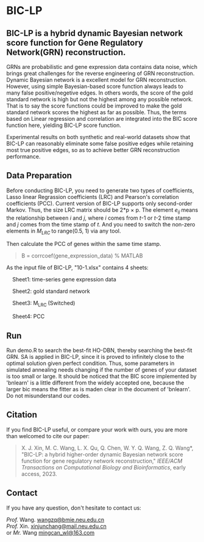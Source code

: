 # BIC-LP

## BIC-LP is a hybrid dynamic Bayesian network score function for Gene Regulatory Network(GRN) reconstruction.

GRNs are probabilistic and gene expression data contains data noise, which brings great challenges for the reverse engineering of GRN reconstruction. Dynamic Bayesian network is a excellent model for GRN reconstruction. However, using simple Bayesian-based score function always leads to many false positive/negetive edges. In others words, the score of the gold standard network is high but not the highest among any possible network. That is to say the score functions could be improved to make the gold standard network scores the highest as far as possible. Thus, the terms based on Linear regression and correlation are integrated into the BIC score function here, yielding BIC-LP score function.

Experimental results on both synthetic and real-world datasets show that BIC-LP can reasonably eliminate some false positive edges while retaining most true positive edges, so as to achieve better GRN reconstruction performance. 

## Data Preparation

Before conducting BIC-LP, you need to generate two types of coefficients, Lasso linear Regrassion coefficients (LRC) and Pearson's correlation coefficients (PCC). Current version of BIC-LP supports only second-order Markov. Thus, the size LRC matrix should be 2*p × p. The element _e<sub>ij </sub>_ means the relationship between _i_ and _j_, where _i_ comes from _t_-1 or _t_-2 time stamp and _j_ comes from the time stamp of _t_. And you need to switch the non-zero elements in _M<sub>LRC </sub>_ to range(0.5, 1) via any tool. 

Then calculate the PCC of genes within the same time stamp. 
> B = corrcoef(gene_expression_data)   % MATLAB

As the input file of BIC-LP, "10-1.xlsx" contains 4 sheets:

&nbsp;&nbsp;&nbsp;&nbsp;Sheet1: time-series gene expression data

&nbsp;&nbsp;&nbsp;&nbsp;Sheet2: gold standard network

&nbsp;&nbsp;&nbsp;&nbsp;Sheet3: M<sub>LRC </sub> (Switched)

&nbsp;&nbsp;&nbsp;&nbsp;Sheet4: PCC 

## Run

Run demo.R to search the best-fit HO-DBN, thereby searching the best-fit GRN. SA is applied in BIC-LP, since it is proved to infinitely close to the optimal solution given perfect condition. Thus, some parameters in simulated annealing needs changing if the number of genes of your dataset is too small or large. It should be noticed that the BIC score implemented by 'bnlearn' is a little different from the widely accepted one, because the larger bic means the fitter as is maden clear in the document of 'bnlearn'. Do not misunderstand our codes.

## Citation

If you find BIC-LP useful, or compare your work with ours, you are more than welcomed to cite our paper:

> X. J. Xin, M. C. Wang, L. X. Qu, Q. Chen, W. Y. Q. Wang, Z. Q. Wang*, "BIC-LP: a hybrid higher-order dynamic Bayesian network score function for gene regulatory network reconstruction,"  _IEEE/ACM Transactions on Computational Biology and Bioinformatics_, early access, 2023.

## Contact
If you have any question, don't hesitate to contact us: 

*Prof.* Wang. wangzq@bmie.neu.edu.cn\
*Prof.* Xin. xinjunchang@mail.neu.edu.cn\
or *Mr.* Wang mingcan_wl@163.com
